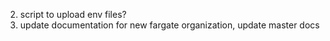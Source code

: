 2. script to upload env files? 
3. update documentation for new fargate organization, update master docs
